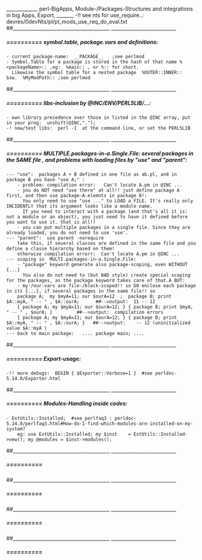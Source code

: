 _____________ perl-BigApps, Module-/Packages-Structures and integrations in big Apps, Export, _______
-!! see nts for use_require..:   devres/0devNts/pl/pl_mods_use_req_do_eval.txt
##________________________________________  ___________________________


#####  ==========  symbol.table, package.vars and definitions:
	- current package-name:  __PACKAGE__   ;see perlmod
	- Symbol.Table for a package is stored in the hash of that name %<packageName>:: ,eg:  %main:: , or %:: for short.
	  Likewise the symbol table for a nested package  %OUTER::INNER::  bzw.  %MyModPath:: ;see perlmod
##________________________________________  ___________________________


#####  ==========  libs-inclusion by @INC/ENV/PERL5LIB/...:
	- own library precedence over those in listed in the @INC array, put in your prog:  unshift(@INC,".");
	-! new/test libs:  perl -I  at the command line, or set the PERL5LIB 
##________________________________________  ___________________________


#####  ==========  MULTIPLE.packages-in-a.Single.File:  several packages in the SAME file , and problems with loading files by "use" and "parent":
	--- "use":  packages A + B defined in one file as ab.pl, and in package B you have "use A;" :
		- problem: compilation error:   Can't locate A.pm in @INC ...
		- you do NOT need "use there" at all!! just define package A first, and then use package-A-elemnts in package B!:
		  You only need to use "use ..." to LOAD a FILE. It's really only INCIDENTLY that its argument looks like a module name.
		  If you need to interact with a package (and that's all it is: not a module or an object), you just need to have it defined before you want to use it. that is all!!
		- you can put multiple packages in a single file. Since they are already loaded, you do not need to use 'use'.
	--- "parent":  use parent -norequire
		take this, if several classes are defined in the same file and you define a classe hierarchy based on them!
		otherwise compilation errorr:  Can't locate A.pm in @INC ...
	--- scoping in  MULTI.packages-in-a.Single.File:
		- "package" keyword generate also package-scoping, even WITHOUT {...}
		  You also do not need to (but BAD style) create special scoping for the packages, as the package keyword takes care of that.A BUT:
		- my-/our-vars are file-/block-scoped!! so DO enclose each package in its {...}, if several packages in the same file!! so
		package A;  my $myA=11; our $ourA=12  ;  package B; print  $A::myA, " -- " , $A::ourA;		##-->output:  11 -- 12
		{ package A; my $myA=11; our $ourA=12; } { package B; print $myA, " -- " , $ourA; }			##-->output:  compilation errors
		{ package A; my $myA=11; our $ourA=12; } { package B; print $A::myA, " -- " , $A::ourA; }	##-->output:    -- 12 (uninitialized value $A::myA )
	--- back to main package:   .... package main; ....
##________________________________________  ___________________________


#####  ==========  Export-usage:
	-!! more debugs:  BEGIN { $Exporter::Verbose=1 }  #see perldoc-5.14.0/Exporter.html
##________________________________________  ___________________________


#####  ==========  Modules-Handling inside codes:
	- ExtUtils::Installed;  #see perlfaq3 : perldoc-5.14.0/perlfaq3.html#How-do-I-find-which-modules-are-installed-on-my-system?
		eg: use ExtUtils::Installed; my $inst    = ExtUtils::Installed->new(); my @modules = $inst->modules();
##________________________________________  ___________________________


#####  ==========  
##________________________________________  ___________________________


#####  ==========  
##________________________________________  ___________________________


#####  ==========  
##________________________________________  ___________________________


#####  ==========  
